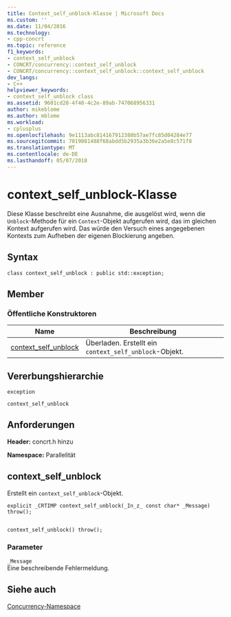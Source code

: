 ```yaml
---
title: Context_self_unblock-Klasse | Microsoft Docs
ms.custom: ''
ms.date: 11/04/2016
ms.technology:
- cpp-concrt
ms.topic: reference
f1_keywords:
- context_self_unblock
- CONCRT/concurrency::context_self_unblock
- CONCRT/concurrency::context_self_unblock::context_self_unblock
dev_langs:
- C++
helpviewer_keywords:
- context_self_unblock class
ms.assetid: 9601cd28-4f40-4c2e-89ab-747068956331
author: mikeblome
ms.author: mblome
ms.workload:
- cplusplus
ms.openlocfilehash: 9e1113abc814167912380b57ae7fc85d04284e77
ms.sourcegitcommit: 7019081488f68abdd5b2935a3b36e2a5e8c571f8
ms.translationtype: MT
ms.contentlocale: de-DE
ms.lasthandoff: 05/07/2018
---
```

# <a name="contextselfunblock-class"></a>context_self_unblock-Klasse
Diese Klasse beschreibt eine Ausnahme, die ausgelöst wird, wenn die `Unblock`-Methode für ein `Context`-Objekt aufgerufen wird, das im gleichen Kontext aufgerufen wird. Das würde den Versuch eines angegebenen Kontexts zum Aufheben der eigenen Blockierung angeben.  
  
## <a name="syntax"></a>Syntax  
  
```  
class context_self_unblock : public std::exception;  
```  
  
## <a name="members"></a>Member  
  
### <a name="public-constructors"></a>Öffentliche Konstruktoren  
  
|Name|Beschreibung|  
|----------|-----------------|  
|[context_self_unblock](#ctor)|Überladen. Erstellt ein `context_self_unblock`-Objekt.|  
  
## <a name="inheritance-hierarchy"></a>Vererbungshierarchie  
 `exception`  
  
 `context_self_unblock`  
  
## <a name="requirements"></a>Anforderungen  
 **Header:** concrt.h hinzu  
  
 **Namespace:** Parallelität  
  
##  <a name="ctor"></a> context_self_unblock 

 Erstellt ein `context_self_unblock`-Objekt.  
  
```  
explicit _CRTIMP context_self_unblock(_In_z_ const char* _Message) throw();

 
context_self_unblock() throw();
```  
  
### <a name="parameters"></a>Parameter  
 `_Message`  
 Eine beschreibende Fehlermeldung.  
  
## <a name="see-also"></a>Siehe auch  
 [Concurrency-Namespace](concurrency-namespace.md)
